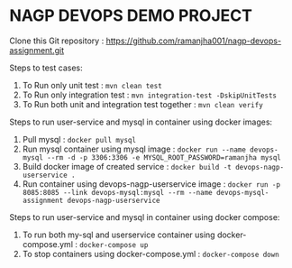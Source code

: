 # NAGP DEVOPS DEMO PROJECT


Clone this Git repository : https://github.com/ramanjha001/nagp-devops-assignment.git

Steps to test cases:

1. To Run only unit test : `mvn clean test`
2. To Run only integration test : `mvn integration-test -DskipUnitTests`
3. To Run both unit and integration test together : `mvn clean verify` 


Steps to run user-service and mysql in container using docker images:

1. Pull mysql : `docker pull mysql`
2. Run mysql container using mysql image :  `docker run --name devops-mysql --rm -d -p 3306:3306 -e MYSQL_ROOT_PASSWORD=ramanjha mysql`
3. Build docker image of created service : `docker build -t devops-nagp-userservice .`
4. Run container using  devops-nagp-userservice image : `docker run -p 8085:8085 --link devops-mysql:mysql --rm --name devops-mysql-assignment devops-nagp-userservice`

Steps to run user-service and mysql in container using docker compose:

1. To run both my-sql and userservice container using docker-compose.yml : `docker-compose up`
2. To stop containers using docker-compose.yml : `docker-compose down`
